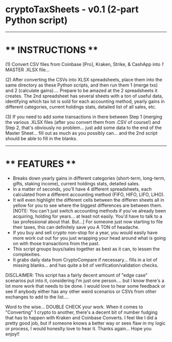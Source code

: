# cryptoTaxSheets - v0.1 (2-part Python script)

______________________
__** INSTRUCTIONS **__
======================

(1) Convert CSV files from Coinbase [Pro], Kraken, Strike, & CashApp into *1* MASTER .XLSX file...

(2) After converting the CSVs into XLSX spreadsheets, place them into the same directory as these Python scripts, and then run them 1 (merge txs) and 2 (calculate gains)....  Prepare to be amazed at the 2 spreadsheets it creates.  The 2nd spreadsheet has several sheets with a ton of useful data, identifying which tax lot is sold for each accounting method, yearly gains in different categories, current holdings stats, detailed list of all sales, etc.

(3) If you need to add some transactions in there between Step 1 (merging the various .XLSX files (after you convert them from .CSV of course!) and Step 2, that's obviously no problem... just add some data to the end of the Master Sheet... fill out as much as you possibly can... and the 2nd script should be able to fill in the blanks.


__________________
__** FEATURES **__
==================

- Breaks down yearly gains in different categories (short-term, long-term, gifts, staking income), current holdings stats, detailed sales.
- In a matter of seconds, you'll have 4 different spreadsheets, each calculated from a different accounting method (FIFO, HIFO, LIFO, LIHO).
- It will even highlight the different cells between the differen sheets all in yellow for you to see where the biggest differences are between them.  [NOTE:  You can't just switch accounting methods if you've already been acquiring, holding for years... at least not easily.  You'd have to talk to a tax professional about that.  But...] For someone just now starting to file their taxes, this can definitely save you A TON of headache.
- If you buy and sell crypto non-stop for a year, you would easily have more work cut out for you just wrapping your head around what is going on with those transactions from the past.
- This script groups buys/sales together as best as it can, to lessen the complexities.
- It grabs daily data from CryptoCompare if necessary... fills in a lot of missing blanks... and has quite a bit of verification/validation checks. 

DISCLAIMER:  This script has a fairly decent amount of "edge case" scenarios put into it, considering I'm just one person.... but I know there's a lot more work that needs to be done.  I would love to hear some feedback or see if anybody either has any other weird scenarios or CSVs from other exchanges to add to the list....    

Word to the wise... DOUBLE CHECK your work.  When it comes to "Converting" 1 crypto to another, there's a decent bit of number fudging that has to happen with Kraken and Coinbase Converts.  I feel like I did a pretty good job, but if someone knows a better way or sees flaw in my logic or process, I would honeslty love to hear it.  Thanks again...  Hope you enjoy!!